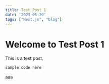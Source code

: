 ```yaml
---
title: Test Post 1
date: '2023-05-20'
tags: ["Next.js", "blog"]
---
```


# Welcome to Test Post 1

This is a test post.
```
sample code here
```
aaa